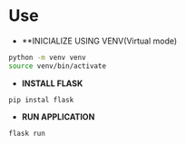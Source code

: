 # Use
- **INICIALIZE USING VENV(Virtual mode)

```bash
python -m venv venv
source venv/bin/activate
```

- **INSTALL FLASK**

```
pip instal flask
```

- **RUN APPLICATION**

```
flask run
```
